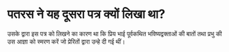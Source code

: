 # पतरस ने यह दूसरा पत्र क्यों लिखा था?
उसके द्वारा इस पत्र को लिखने का कारण था कि प्रिय भाई पूर्वकथित भविष्यद्वक्ताओं की बातों तथा प्रभु की उस आज्ञा को स्मरण करें जो प्रेरितों द्वारा उन्हे दी गई थीं।